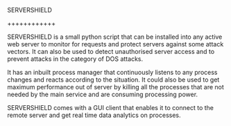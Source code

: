 SERVERSHIELD

++++++++++++

SERVERSHIELD is a small python script that can be installed into any active web server to monitor
for requests and protect servers against some attack vectors. It can also be used to detect
unauthorised server access and to prevent attacks in the category of DOS attacks.

It has an inbuilt process manager that continuously listens to any process changes and reacts
according to the situation. It could also be used to get maximum performance out of server by
killing all the processes that are not needed by the main service and are consuming processing
power.

SERVERSHIELD comes with a GUI client that enables it to connect to the remote server and get real
time data analytics on processes.
